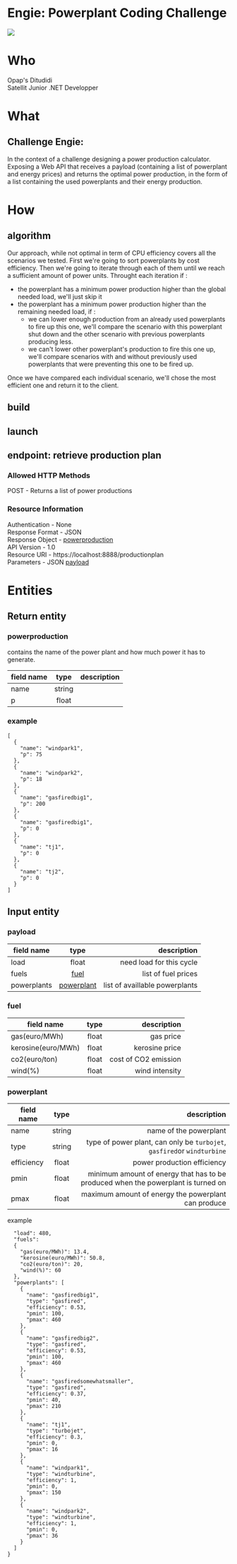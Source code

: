 # Engie: Powerplant Coding Challenge

![](/src/img/thumbnail.jpg)

# Who

Opap's Ditudidi <br>
Satellit Junior .NET Developper


# What 

## Challenge Engie:

In the context of a challenge  designing a power production calculator. 
Exposing a Web API that receives a payload (containing a list of powerplant and energy prices) and returns the optimal power production,
in the form of a list containing the used powerplants and their energy production.

# How

## algorithm

Our approach, while not optimal in term of CPU efficiency covers all the scenarios we tested.
First we're going to sort powerplants by cost efficiency.
Then we're going to iterate through each of them until we reach a sufficient amount of power units.
Throught each iteration if :
* the powerplant has a minimum power production higher than the global needed load, we'll just skip it
* the powerplant has a minimum power production higher than the remaining needed load, if :
  - we can lower enough production from an already used powerplants to fire up this one, we'll compare the scenario with this powerplant shut down and the other scenario with previous powerplants producing less.
  - we can't lower other powerplant's production to fire this one up, we'll compare scenarios with and without previously used powerplants that were preventing this one to be fired up.

Once we have compared each individual scenario, we'll chose the most efficient one and return it to the client.

## build

## launch

## endpoint: retrieve production plan

### Allowed HTTP Methods
POST - Returns a list of power productions

### Resource Information
Authentication - None <br>
Response Format - JSON <br>
Response Object - [powerproduction](#powerproduction) <br>
API Version - 1.0 <br>
Resource URI - https://localhost:8888/productionplan <br>
Parameters  - JSON [payload](#payload) <br>


# Entities

## Return entity

### powerproduction
contains the name of the power plant and how much power it has to generate.

| field name   |      type      |  description|
|----------|:-------------:|------:|
|name  |  string |
|p |    float   |


### example

```
[
  {
    "name": "windpark1",
    "p": 75
  },
  {
    "name": "windpark2",
    "p": 18
  },
  {
    "name": "gasfiredbig1",
    "p": 200
  },
  {
    "name": "gasfiredbig1",
    "p": 0
  },
  {
    "name": "tj1",
    "p": 0
  },
  {
    "name": "tj2",
    "p": 0
  }
]
```


## Input entity

### payload

| field name   |      type      |  description|
|----------|:-------------:|------:|
|load  |  float | need load for this cycle|
|fuels |    [fuel](#fuel)   | list of fuel prices|
|powerplants |    [powerplant](#powerplant)   | list of availlable powerplants|


### fuel

| field name   |      type      |  description|
|----------|:-------------:|------:|
|gas(euro/MWh)  |  float | gas price|
|kerosine(euro/MWh) |    float   | kerosine price|
|co2(euro/ton) |    float   | cost of CO2 emission |
|wind(%) |    float   | wind intensity|

### powerplant

| field name   |      type      |  description|
|----------|:-------------:|------:|
|name  |  string | name of the powerplant|
|type |    string   |  type of power plant, can only be `turbojet`, `gasfired`or  `windturbine`|
|efficiency |    float   | power production efficiency |
|pmin |    float   | minimum amount of energy that has to be produced when the powerplant is turned on|
|pmax |    float   | maximum amount of energy the powerplant can produce|



example
```{
  "load": 480,
  "fuels":
  {
    "gas(euro/MWh)": 13.4,
    "kerosine(euro/MWh)": 50.8,
    "co2(euro/ton)": 20,
    "wind(%)": 60
  },
  "powerplants": [
    {
      "name": "gasfiredbig1",
      "type": "gasfired",
      "efficiency": 0.53,
      "pmin": 100,
      "pmax": 460
    },
    {
      "name": "gasfiredbig2",
      "type": "gasfired",
      "efficiency": 0.53,
      "pmin": 100,
      "pmax": 460
    },
    {
      "name": "gasfiredsomewhatsmaller",
      "type": "gasfired",
      "efficiency": 0.37,
      "pmin": 40,
      "pmax": 210
    },
    {
      "name": "tj1",
      "type": "turbojet",
      "efficiency": 0.3,
      "pmin": 0,
      "pmax": 16
    },
    {
      "name": "windpark1",
      "type": "windturbine",
      "efficiency": 1,
      "pmin": 0,
      "pmax": 150
    },
    {
      "name": "windpark2",
      "type": "windturbine",
      "efficiency": 1,
      "pmin": 0,
      "pmax": 36
    }
  ]
}
```

